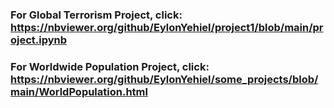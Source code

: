 ### For **Global Terrorism Project**, click: https://nbviewer.org/github/EylonYehiel/project1/blob/main/project.ipynb

### For **Worldwide Population Project**, click: https://nbviewer.org/github/EylonYehiel/some_projects/blob/main/WorldPopulation.html
